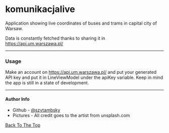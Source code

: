 # komunikacjalive
Application showing live coordinates of buses and trams in capital city of Warsaw.

Data is constantly fetched thanks to sharing it in https://api.um.warszawa.pl/

---

### Usage

Make an account on https://api.um.warszawa.pl/ and put your generated API key and put it in LineViewModel under the apiKey variable.
Keep in mind the app is still in a state of development.

---

#### Author Info

- Github - [@szytambsky](https://github.com/szytambsky)
- Pictures - All credit goes to the artist from unsplash.com

[Back To The Top](#komunikacjalive)
